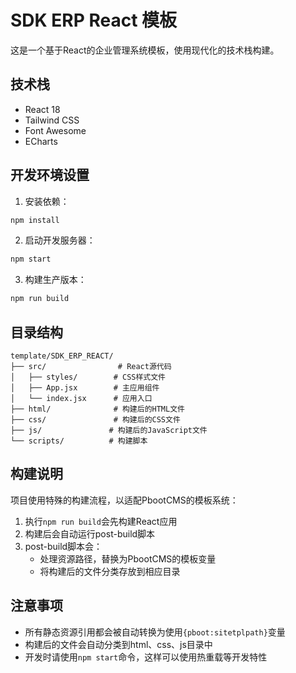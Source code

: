 # SDK ERP React 模板

这是一个基于React的企业管理系统模板，使用现代化的技术栈构建。

## 技术栈

- React 18
- Tailwind CSS
- Font Awesome
- ECharts

## 开发环境设置

1. 安装依赖：
```bash
npm install
```

2. 启动开发服务器：
```bash
npm start
```

3. 构建生产版本：
```bash
npm run build
```

## 目录结构

```
template/SDK_ERP_REACT/
├── src/                # React源代码
│   ├── styles/        # CSS样式文件
│   ├── App.jsx        # 主应用组件
│   └── index.jsx      # 应用入口
├── html/              # 构建后的HTML文件
├── css/               # 构建后的CSS文件
├── js/               # 构建后的JavaScript文件
└── scripts/          # 构建脚本
```

## 构建说明

项目使用特殊的构建流程，以适配PbootCMS的模板系统：

1. 执行`npm run build`会先构建React应用
2. 构建后会自动运行post-build脚本
3. post-build脚本会：
   - 处理资源路径，替换为PbootCMS的模板变量
   - 将构建后的文件分类存放到相应目录

## 注意事项

- 所有静态资源引用都会被自动转换为使用`{pboot:sitetplpath}`变量
- 构建后的文件会自动分类到html、css、js目录中
- 开发时请使用`npm start`命令，这样可以使用热重载等开发特性 